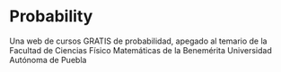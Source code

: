 # Probability
Una web de cursos GRATIS de probabilidad, apegado al temario de la Facultad de Ciencias Físico Matemáticas de la Benemérita Universidad Autónoma de Puebla
